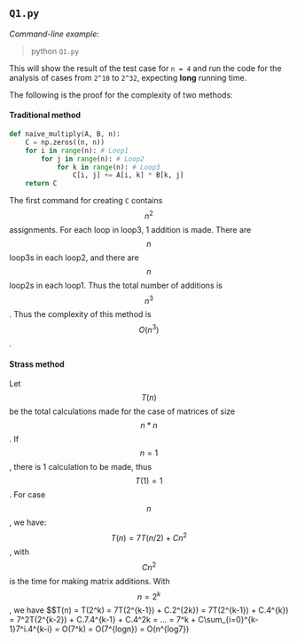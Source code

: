 ## `Q1.py`
*Command-line example*:
>python `Q1.py`

This will show the result of the test case for `n = 4` and run the code for the analysis of cases from `2^10` to `2^32`, expecting **long** running time.

The following is the proof for the complexity of two methods:
#### Traditional method

```python
def naive_multiply(A, B, n):
	C = np.zeros((n, n))
	for i in range(n): # Loop1
		for j in range(n): # Loop2
			for k in range(n): # Loop3
				C[i, j] += A[i, k] * B[k, j]
	return C
```
The first command for creating `C` contains $$n^2$$ assignments.
For each loop in loop3, 1 addition is made. There are $$n$$ loop3s in each loop2, and there are $$n$$ loop2s in each loop1. Thus the total number of additions is $$n^3$$. Thus the complexity of this method is $$O(n^3)$$.

#### Strass method
Let $$T(n)$$ be the total calculations made for the case of matrices of size $$n * n$$.
If $$n = 1$$, there is 1 calculation to be made, thus $$T(1) = 1$$.
For case $$n$$, we have:
$$T(n)= 7T(n/2) + Cn^2$$,
with $$Cn^2$$ is the time for making matrix additions.
With $$n = 2^k$$, we have
$$T(n) = T(2^k) = 7T(2^{k-1}) + C.2^{2k}) = 7T(2^{k-1}) + C.4^{k})
= 7^2T(2^{k-2}) + C.7.4^{k-1} + C.4^2k
= ... = 7^k + C\sum_{i=0}^{k-1}7^i.4^{k-i} = O(7^k) = O(7^{logn}) = O(n^{log7})







